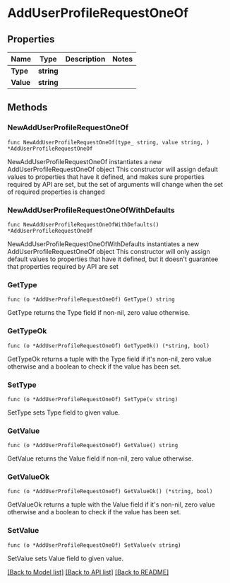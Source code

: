 # AddUserProfileRequestOneOf

## Properties

Name | Type | Description | Notes
------------ | ------------- | ------------- | -------------
**Type** | **string** |  | 
**Value** | **string** |  | 

## Methods

### NewAddUserProfileRequestOneOf

`func NewAddUserProfileRequestOneOf(type_ string, value string, ) *AddUserProfileRequestOneOf`

NewAddUserProfileRequestOneOf instantiates a new AddUserProfileRequestOneOf object
This constructor will assign default values to properties that have it defined,
and makes sure properties required by API are set, but the set of arguments
will change when the set of required properties is changed

### NewAddUserProfileRequestOneOfWithDefaults

`func NewAddUserProfileRequestOneOfWithDefaults() *AddUserProfileRequestOneOf`

NewAddUserProfileRequestOneOfWithDefaults instantiates a new AddUserProfileRequestOneOf object
This constructor will only assign default values to properties that have it defined,
but it doesn't guarantee that properties required by API are set

### GetType

`func (o *AddUserProfileRequestOneOf) GetType() string`

GetType returns the Type field if non-nil, zero value otherwise.

### GetTypeOk

`func (o *AddUserProfileRequestOneOf) GetTypeOk() (*string, bool)`

GetTypeOk returns a tuple with the Type field if it's non-nil, zero value otherwise
and a boolean to check if the value has been set.

### SetType

`func (o *AddUserProfileRequestOneOf) SetType(v string)`

SetType sets Type field to given value.


### GetValue

`func (o *AddUserProfileRequestOneOf) GetValue() string`

GetValue returns the Value field if non-nil, zero value otherwise.

### GetValueOk

`func (o *AddUserProfileRequestOneOf) GetValueOk() (*string, bool)`

GetValueOk returns a tuple with the Value field if it's non-nil, zero value otherwise
and a boolean to check if the value has been set.

### SetValue

`func (o *AddUserProfileRequestOneOf) SetValue(v string)`

SetValue sets Value field to given value.



[[Back to Model list]](../README.md#documentation-for-models) [[Back to API list]](../README.md#documentation-for-api-endpoints) [[Back to README]](../README.md)


